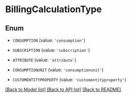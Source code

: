 # BillingCalculationType


## Enum

* `CONSUMPTION` (value: `'consumption'`)

* `SUBSCRIPTION` (value: `'subscription'`)

* `ATTRIBUTE` (value: `'attribute'`)

* `CONSUMPTIONUNIT` (value: `'consumptionunit'`)

* `CUSTOMENTITYPROPERTY` (value: `'customentityproperty'`)

[[Back to Model list]](../README.md#documentation-for-models) [[Back to API list]](../README.md#documentation-for-api-endpoints) [[Back to README]](../README.md)


